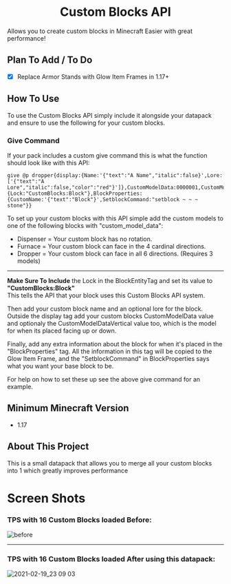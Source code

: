 <h1 align="center">Custom Blocks API</h1>

  Allows you to create custom blocks in Minecraft Easier with great performance!                                                                                         

## Plan To Add / To Do

- [x] Replace Armor Stands with Glow Item Frames in 1.17+

## How To Use
To use the Custom Blocks API simply include it alongside your datapack and ensure to use the following for your custom blocks.

### Give Command
If your pack includes a custom give command this is what the function should look like with this API:
```mcfunction
give @p dropper{display:{Name:'{"text":"A Name","italic":false}',Lore:['{"text":"A Lore","italic":false,"color":"red"}']},CustomModelData:0000001,CustomModelDataVertical:0000002,BlockEntityTag:{Lock:"CustomBlocks:Block"},BlockProperties:{CustomName:'{"text":"Block"}',SetblockCommand:"setblock ~ ~ ~ stone"}}
```
<!--<p align="center">You first put your placer block (Must be: Furnace, Dropper, or Dispenser as non rotating block) then spcify its properites like the display name, an option lore, the custom model data value, the lock <b>Must be CustomBlocks:Block</b> which tells the pack that its a custom block, then inside "BlockProperties" you add any extra info<br> to give the armor stand and set the base block for when placed in the world.</p>-->

To set up your custom blocks with this API simple add the custom models to one of the following blocks with "custom_model_data":

* Dispenser = Your custom block has no rotation.
* Furnace = Your custom block can face in the 4 cardinal directions.
* Dropper = Your custom block can face in all 6 directions. (Requires 3 models)

<hr>

<b>Make Sure To Include</b> the Lock in the BlockEntityTag and set its value to <b>"CustomBlocks:Block"</b><br>
This tells the API that your block uses this Custom Blocks API system.

Then add your custom block name and an optional lore for the block. Outside the display tag add your custom blocks CustomModelData value and optionaly the CustomModelDataVertical value too, which is the model for when its placed facing up or down.

Finally, add any extra information about the block for when it's placed in the "BlockProperties" tag. All the information in this tag will be copied to the Glow Item Frame, and the "SetblockCommand" in BlockProperties says what you want your base block to be.

For help on how to set these up see the above give command for an example.

## Minimum Minecraft Version

* 1.17

## About This Project

This is a small datapack that allows you to merge all your custom blocks into 1 which greatly improves performance

# Screen Shots

### TPS with 16 Custom Blocks loaded Before:
![before](https://user-images.githubusercontent.com/18742837/108583496-b14ae780-7331-11eb-8714-2c579de636e3.png)

<hr>

### TPS with 16 Custom Blocks loaded After using this datapack:
![2021-02-19_23 09 03](https://user-images.githubusercontent.com/18742837/108583497-b445d800-7331-11eb-883c-6cede3e5ec75.png)
